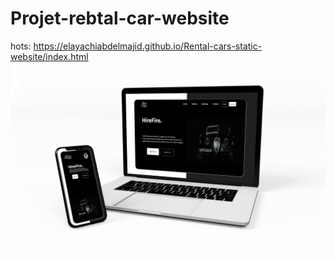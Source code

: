 # Projet-rebtal-car-website
hots: https://elayachiabdelmajid.github.io/Rental-cars-static-website/index.html
<img src="homepage.png"/>
